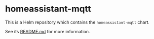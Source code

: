 # homeassistant-mqtt

This is a Helm repository which contains the `homeassistant-mqtt` chart.

See its [README.md](./charts/homeassistant-mqtt/README.md) for more information.

